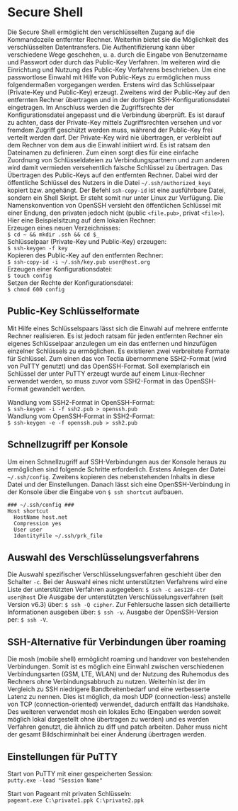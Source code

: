 # Secure Shell

Die Secure Shell ermöglicht den verschlüsselten Zugang auf die Kommandozeile entfernter Rechner. Weiterhin bietet sie die Möglichkeit des verschlüsselten Datentransfers. Die Authentifizierung kann über verschiedene Wege geschehen, u. a. durch die Eingabe von Benutzername und Passwort oder durch das Public-Key Verfahren. Im weiteren wird die Ein&shy;richtung und Nutzung des Public-Key Verfahrens beschrieben.
Um eine passwortlose Einwahl mit Hilfe von Public-Keys zu ermöglichen muss folgendermaßen vorgegangen werden. Erstens wird das Schlüsselpaar (Private-Key und Public-Key) erzeugt. Zweitens wird der Public-Key auf den entfernten Rechner übertragen und in der dortigen SSH-Konfigurationsdatei eingetragen. Im Anschluss werden die Zugriffsrechte der Konfigurationsdatei angepasst und die Verbindung überprüft. Es ist darauf zu achten, dass der Private-Key mittels Zugriffsrechten versehen und vor fremdem Zugriff geschützt werden muss, während der Public-Key frei verteilt werden darf. Der Private-Key wird nie übertragen, er verbleibt auf dem Rechner von dem aus die Einwahl initiiert wird. Es ist ratsam den Dateinamen zu definieren. Zum einen sorgt dies für eine einfache Zuordnung von Schlüsseldateien zu Verbindungspartnern und zum anderen wird damit vermieden versehentlich falsche Schlüssel zu übertragen. Das Übertragen des Public-Keys auf den entfernten Rechner. Dabei wird der öffentliche Schlüssel des Nutzers in die Datei `~/.ssh/authorized_keys` kopiert bzw. angehängt. Der Befehl `ssh-copy-id` ist eine ausführbare Datei, sondern ein Shell Skript. Er steht somit nur unter Linux zur Verfügung. Die Namenskonvention von OpenSSH versieht den öffentlichen Schlüssel mit einer Endung, den privaten jedoch nicht (public `<file.pub>`, privat `<file>`).  
Hier eine Beispielsitzung auf dem lokalen Rechner:  
Erzeugen eines neuen Verzeichnisses:  
`$ cd ~ && mkdir .ssh && cd $_`  
Schlüsselpaar (Private-Key und Public-Key) erzeugen:  
`$ ssh-keygen -f key`  
Kopieren des Public-Key auf den entfernten Rechner:  
`$ ssh-copy-id -i ~/.ssh/key.pub user@host.org`  
Erzeugen einer Konfigurationsdatei:  
`$ touch config`  
Setzen der Rechte der Konfigurationsdatei:  
`$ chmod 600 config`  

## Public-Key Schlüsselformate
Mit Hilfe eines Schlüsselspaars lässt sich die Einwahl auf mehrere entfernte Rechner realisieren. Es ist jedoch ratsam für jeden entfernten Rechner ein eigenes Schlüsselpaar anzulegen um ein das entfernen und hinzufügen einzelner Schlüssels zu ermöglichen. Es existieren zwei verbreitete Formate für Schlüssel. Zum einen das von Tectia übernommene SSH2-Format (wird von PuTTY genutzt) und das OpenSSH-Format. Soll exemplarisch ein Schlüssel der unter PuTTY erzeugt wurde auf einem Linux-Rechner verwendet werden, so muss zuvor vom  SSH2-Format in das OpenSSH-Format gewandelt werden.  

Wandlung vom SSH2-Format in OpenSSH-Format:  
`$ ssh-keygen -i -f ssh2.pub > openssh.pub`  
Wandlung vom OpenSSH-Format in SSH2-Format:  
`$ ssh-keygen -e -f openssh.pub > ssh2.pub`  

## Schnellzugriff per Konsole
Um einen Schnellzugriff auf SSH-Verbindungen aus der Konsole heraus zu ermöglichen sind folgende Schritte erforderlich. Erstens Anlegen der Datei `~/.ssh/config`. Zweitens kopieren des nebenstehenden Inhalts in diese Datei und der Einstellungen. Danach lässt sich eine OpenSSH-Verbindung in der Konsole über die Eingabe von `$ ssh shortcut` aufbauen.
```
### ~/.ssh/config ###
Host shortcut
  HostName host.net
  Compression yes
  User user
  IdentityFile ~/.ssh/prk_file
```
## Auswahl des Verschlüsselungsverfahrens
Die Auswahl spezifischer Verschlüsselungsverfahren geschieht über den Schalter `-c`. Bei der Auswahl eines nicht unterstützten Verfahrens wird eine Liste der unterstützten Verfahren ausgegeben: `$ ssh -c aes128-ctr user@host`
Die Ausgabe der unterstützten Verschlüsselungsverfahren (seit Version v6.3) über: `$ ssh -Q cipher`. Zur Fehlersuche lassen sich detaillierte Informationen ausgeben über: `$ ssh -v`. Ausgabe der OpenSSH-Version per: `$ ssh -V`.

## SSH-Alternative für Verbindungen über roaming
Die mosh (mobile shell) ermöglicht roaming und handover von bestehenden Verbindungen. Somit ist es möglich eine Einwahl zwischen verschiedenen Verbindungsarten (GSM, LTE, WLAN) und der Nutzung des Ruhemodus des Rechners ohne Verbindungsabbruch zu nutzen. Weiterhin ist der im Vergleich zu SSH niedrigere Bandbreitenbedarf und eine verbesserte Latenz zu nennen. Dies ist möglich, da mosh UDP (connection-less) anstelle von TCP (connection-oriented) verwendet, dadurch entfällt das Handshake. Des weiteren verwendet mosh ein lokales Echo (Eingaben werden soweit möglich lokal dargestellt ohne übertragen zu werden) und es werden Verfahren genutzt, die ähnlich zu diff und patch arbeiten. Daher muss nicht der gesamt Bildschirminhalt bei einer Änderung übertragen werden.

## Einstellungen für PuTTY
Start von PuTTY mit einer gespeicherten Session:  
`putty.exe -load "Session Name"`  

Start von Pageant mit privaten Schlüsseln:  
`pageant.exe C:\private1.ppk C:\private2.ppk`

